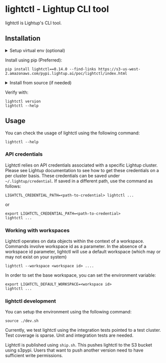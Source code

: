 # lightctl - Lightup CLI tool

lightctl is Lightup's CLI tool.

## Installation

<details>
  <summary>Setup virtual env (optional)</summary>

We prefer that lightctl is installed in a virtual environment to isolate from other dependencies on the system:

```
pip install virtualenv
python3 -m venv .lightctl
source .lightctl/bin/activate
```
</details>


Install using pip (Preferred):
```
pip install lightctl==0.14.0 --find-links https://s3-us-west-2.amazonaws.com/pypi.lightup.ai/poc/lightctl/index.html
```

<details>
  <summary>Install from source (if needed)</summary>

In the very rare case where you would like to install it from source - you can run the following commands:
```
python3 setup.py build
python3 setup.py install
```
</details>

Verify with:

```
lightctl version
lightctl --help
```

## Usage

You can check the usage of lightctl using the following command:

```lightctl --help```

### API credentials

Lightctl relies on API credentials associated with a specific Lightup cluster. Please see Lightup documentation to see how to get these credentials on a per cluster basis. These credentials can be saved under `~/.lightup/credential`. If saved in a different path, use the command as follows:

```LIGHTCTL_CREDENTIAL_PATH=<path-to-credential> lightctl ...```

or

```
export LIGHTCTL_CREDENTIAL_PATH=<path-to-credential>
lightctl ...
```

### Working with workspaces

Lightctl operates on data objects within the context of a workspace. Commands involve workspace id as a parameter. In the absence of a workspace id parameter, lightctl will use a default workspace (which may or may not exist on your system)

```
lightctl --workspace <workspace id> ....
```


In order to set the base workspace, you can set the environment variable:
```
export LIGHTCTL_DEFAULT_WORKSPACE=<workspace id>
lightctl ...
```

### lightctl development

You can setup the environment using the following command:

```
source ./dev.sh
```

Currently, we test lightctl using the integration tests pointed to a test cluster. Test coverage is sparse. Unit and integration tests are needed.

Lightctl is published using `ship.sh`. This pushes lightctl to the S3 bucket using s3pypi. Users that want to push another version need to have sufficient write permissions.
